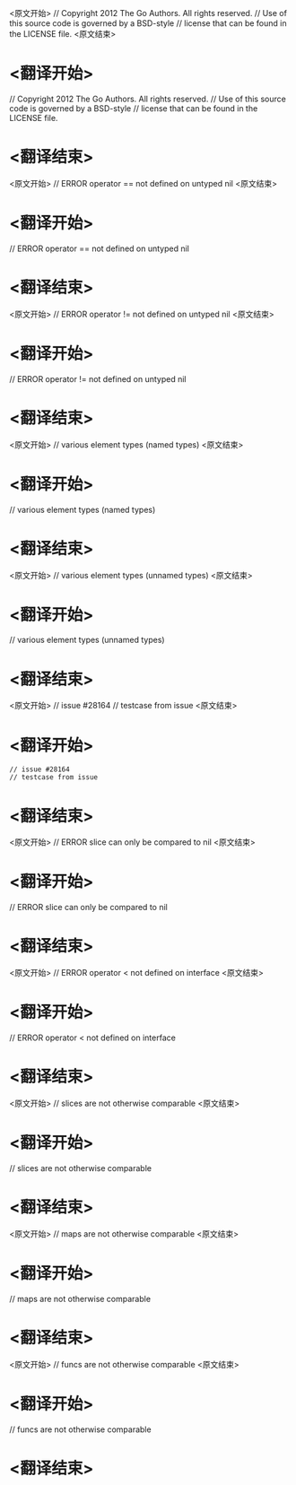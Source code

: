 
<原文开始>
// Copyright 2012 The Go Authors. All rights reserved.
// Use of this source code is governed by a BSD-style
// license that can be found in the LICENSE file.
<原文结束>

# <翻译开始>
// Copyright 2012 The Go Authors. All rights reserved.
// Use of this source code is governed by a BSD-style
// license that can be found in the LICENSE file.
# <翻译结束>


<原文开始>
// ERROR operator == not defined on untyped nil
<原文结束>

# <翻译开始>
// ERROR operator == not defined on untyped nil
# <翻译结束>


<原文开始>
// ERROR operator != not defined on untyped nil
<原文结束>

# <翻译开始>
// ERROR operator != not defined on untyped nil
# <翻译结束>


<原文开始>
// various element types (named types)
<原文结束>

# <翻译开始>
// various element types (named types)
# <翻译结束>


<原文开始>
// various element types (unnamed types)
<原文结束>

# <翻译开始>
// various element types (unnamed types)
# <翻译结束>


<原文开始>
	// issue #28164
	// testcase from issue
<原文结束>

# <翻译开始>
	// issue #28164
	// testcase from issue
# <翻译结束>


<原文开始>
// ERROR slice can only be compared to nil
<原文结束>

# <翻译开始>
// ERROR slice can only be compared to nil
# <翻译结束>


<原文开始>
// ERROR operator < not defined on interface
<原文结束>

# <翻译开始>
// ERROR operator < not defined on interface
# <翻译结束>


<原文开始>
// slices are not otherwise comparable
<原文结束>

# <翻译开始>
// slices are not otherwise comparable
# <翻译结束>


<原文开始>
// maps are not otherwise comparable
<原文结束>

# <翻译开始>
// maps are not otherwise comparable
# <翻译结束>


<原文开始>
// funcs are not otherwise comparable
<原文结束>

# <翻译开始>
// funcs are not otherwise comparable
# <翻译结束>

